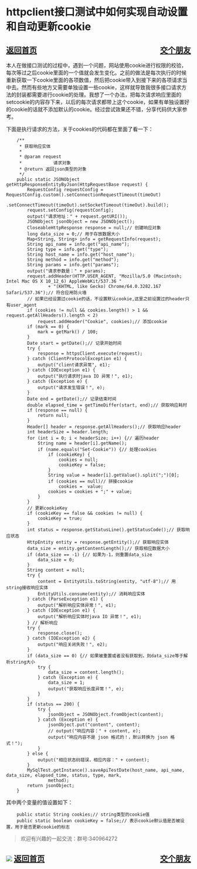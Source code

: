 # httpclient接口测试中如何实现自动设置和自动更新cookie

<a href="/blog/home.html">返回首页</a><a href="/blog/交个朋友.html"  style="float:right;">交个朋友</a>
---
本人在做接口测试的过程中，遇到一个问题，网站使用cookie进行权限的校验，每次等过之后cookie里面的一个值就会发生变化。之前的做法是每次执行的时候重新获取一下cookie里面的各项数值，然后把cookie带入到接下来的各项请求当中去。然而有些地方又需要单独设置一些cookie，这样就导致我很多接口请求方法的封装都需要进行cookie的处理。我想了一个办法，把每次请求响应里面的setcookie的内容存下来，以后的每次请求都带上这个cookie，如果有单独设置好的cookie的话就不添加默认的cookie。经过尝试效果还不错，分享代码供大家参考。

下面是执行请求的方法，关于cookies的代码都在里面了看一下：


```
	/**
	 * 获取响应实体
	 * 
	 * @param request
	 *            请求对象
	 * @return 返回json类型的对象
	 */
	public static JSONObject getHttpResponseEntityByJson(HttpRequestBase request) {
		RequestConfig requestConfig = RequestConfig.custom().setConnectionRequestTimeout(timeOut)
				.setConnectTimeout(timeOut).setSocketTimeout(timeOut).build();
		request.setConfig(requestConfig);
		output("请求地址：" + request.getURI());
		JSONObject jsonObject = new JSONObject();
		CloseableHttpResponse response = null;// 创建响应对象
		long data_size = 0;// 用于存放数据大小
		Map<String, String> info = getRequestInfo(request);
		String api_name = info.get("api_name");
		String type = info.get("type");
		String host_name = info.get("host_name");
		String method = info.get("method");
		String params = info.get("params");
		output("请求参数是：" + params);
		request.addHeader(HTTP.USER_AGENT, "Mozilla/5.0 (Macintosh; Intel Mac OS X 10_12_6) AppleWebKit/537.36 "
				+ "(KHTML, like Gecko) Chrome/64.0.3282.167 Safari/537.36");// 符合应用防火墙
		// 如果已经设置过cookie的话，不设置默认cookie,这里之前设置过的header只有user_agent
		if (cookies != null && cookies.length() > 1 && request.getAllHeaders().length < 2)
			request.addHeader("Cookie", cookies);// 添加cookie
		if (mark == 0) {
			mark = getMark() / 100;
		}
		Date start = getDate();// 记录开始时间
		try {
			response = httpsClient.execute(request);
		} catch (ClientProtocolException e1) {
			output("client请求异常", e1);
		} catch (IOException e1) {
			output("执行请求时java IO 异常！", e1);
		} catch (Exception e) {
			output("请求发生错误！", e);
		}
		Date end = getDate();// 记录结束时间
		double elapsed_time = getTimeDiffer(start, end);// 获取响应耗时
		if (response == null) {
			return null;
		}
		Header[] header = response.getAllHeaders();// 获取响应header
		int headerSize = header.length;
		for (int i = 0; i < headerSize; i++) {// 遍历header
			String name = header[i].getName();
			if (name.equals("Set-Cookie")) {// 处理cookies
				if (cookieKey) {
					cookies = null;
					cookieKey = false;
				}
				String value = header[i].getValue().split(";")[0];
				if (cookies == null)// 拼接cookie
					cookies =  value;
				cookies = cookies + ";" + value;
			}
		}
		// 更新cookieKey
		if (cookieKey == false && cookies != null) {
			cookieKey = true;
		}
		int status = response.getStatusLine().getStatusCode();// 获取响应状态
		HttpEntity entity = response.getEntity();// 获取响应实体
		data_size = entity.getContentLength();// 获取相应数据大小
		if (data_size == -1) {// 如果为-1，则重置data_size
			data_size = 0;
		}
		String content = null;
		try {
			content = EntityUtils.toString(entity, "utf-8");// 用string接收响应实体
			EntityUtils.consume(entity);// 消耗响应实体
		} catch (ParseException e1) {
			output("解析响应实体异常！", e1);
		} catch (IOException e1) {
			output("解析响应实体时java IO 异常！", e1);
		} // 解析响应
		try {
			response.close();
		} catch (IOException e2) {
			output("响应关闭失败！", e2);
		}
		if (data_size == 0) {// 如果被重置或者没有获取到，则data_size等于解析string大小
			try {
				data_size = content.length();
			} catch (Exception e) {
				data_size = 1;
				output("获取响应长度异常！", e);
			}
		}
		if (status == 200) {
			try {
				jsonObject = JSONObject.fromObject(content);
			} catch (Exception e) {
				jsonObject.put("content", content);
				// output("响应内容：" + content, e);
				output("响应内容不是 json 格式的！，默认转换为 json 格式！");
			}
		} else {
			output("相应状态码错误，相应内容：" + content);
		}
		MySqlTest.getInstance().saveApiTestDate(host_name, api_name, data_size, elapsed_time, status, type, mark,
				method);
		return jsonObject;
	}
```
其中两个变量的值设置如下：


```
	public static String cookies;// string类型的cookie值
	public static boolean cookieKey = false;// 表示cookie默认值是否被设置，用于是否更新cookie的标志
```
> 欢迎有兴趣的一起交流：群号:340964272

![](/blog/pic/201712120951590031.png)
<a href="/blog/home.html">返回首页</a><a href="/blog/交个朋友.html"  style="float:right;">交个朋友</a>
---
<script src="/blog/js/bubbly.js"></script>
<script src="/blog/js/article.js"></script>